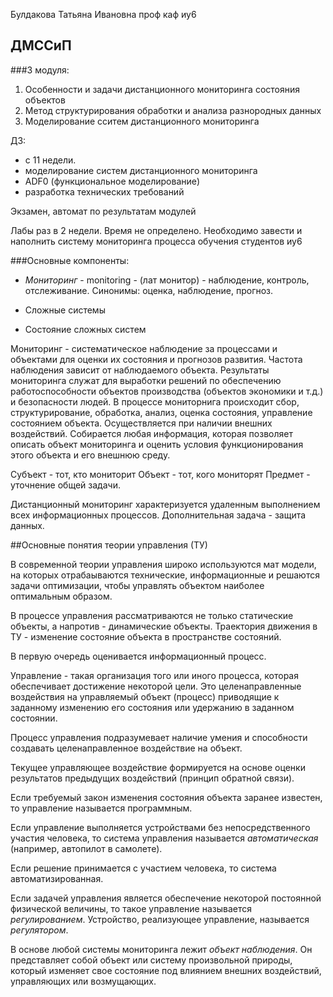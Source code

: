 Булдакова Татьяна Ивановна
проф каф иу6

## ДМССиП

###3 модуля:
1. Особенности и задачи дистанционного мониторинга состояния объектов
2. Метод структурирования обработки и анализа разнородных данных
3. Моделирование сситем дистанционного мониторинга

ДЗ:
* с 11 недели.
* моделирование систем дистанционного мониторинга
* ADF0 (функциональное моделирование)
* разработка технических требований

Экзамен, автомат по результатам модулей

Лабы раз в 2 недели. Время не определено.
Необходимо завести и наполнить систему мониторинга процесса обучения студентов иу6


###Основные компоненты:

* _Мониторинг_ - monitoring - (лат монитор) - наблюдение, контроль, отслеживание. Синонимы: оценка, наблюдение, прогноз.

* Сложные системы
* Состояние сложных систем


Мониторинг - систематическое наблюдение за процессами и объектами для оценки  их состояния и прогнозов развития. Частота наблюдения зависит от наблюдаемого объекта. Результаты мониторинга служат для выработки решений по обеспечению работоспособности объектов производства (объектов экономики и т.д.) и безопасности людей. В процессе мониторнига происходит сбор, структурирование, обработка, анализ, оценка состояния, управление состоянием объекта. Осуществляется при наличии внешних воздействий.
Собирается любая информация, которая позволяет описать объект мониторинга и оценить условия функционирования этого объекта и его внешнюю среду.


Субъект - тот, кто мониторит
Объект - тот, кого мониторят
Предмет - уточнение общей задачи.


Дистанционный мониторинг характеризуется удаленным выполнением всех информационных процессов.
Дополнительная задача - защита данных.




##Основные понятия теории управления (ТУ)

В современной теории управления широко используются мат модели, на которых отрабаываются технические, информационные и решаются задачи оптимизации, чтобы управлять объектом наиболее оптимальным образом.

В процессе управления рассматриваются не только статические объекты, а напротив - динамические объекты. 
Траектория движения в ТУ - изменение состояние объекта в пространстве состояний.

В первую очередь оценивается информационный процесс.

Управление - такая организация того или иного процесса, которая обеспечивает достижение некоторой цели. Это целенаправленные воздействия на управляемый объект (процесс) приводящие к заданному изменению его состояния или удержанию в заданном состоянии.

Процесс управления подразумевает наличие умения и способности создавать целенаправленное воздействие на объект.

Текущее управляющее воздействие формируется на основе оценки результатов предыдущих воздействий (принцип обратной связи).

Если требуемый закон изменения состояния объекта заранее известен, то управление называется программным.

Если управление выполняется устройствами без непосредственного участия человека, то система управления называется _автоматическая_ (например, автопилот в самолете).

Если решение принимается с участием человека, то система автоматизированная.

Если задачей управления является обеспечение некоторой постоянной физической величины, то такое управление называется _регулированием_.
Устройство, реализующее управление, называется _регулятором_.

В основе любой системы мониторинга лежит _объект наблюдения_. 
Он представляет собой объект или систему произвольной природы, который изменяет свое состояние под влиянием внешних воздействий, управляющих или возмущающих.



